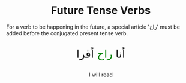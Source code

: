 <h1 style="text-align:center">Future Tense Verbs</h1>

For a verb to be happening in the future, a special article 'راح' must be added before the conjugated present tense verb.

<p style="text-align:center; font-size:2.1em;">أنا <span style="color: green;">راح</span> أقرا</p>
<p style="text-align:center;">I will read</p>